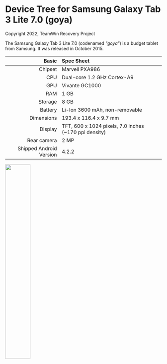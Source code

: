 # Device Tree for Samsung Galaxy Tab 3 Lite 7.0 (goya)

Copyright 2022, TeamWin Recovery Project

The Samsung Galaxy Tab 3 Lite 7.0 (codenamed _"goya"_) is a budget tablet from Samsung.
It was released in October 2015.

|                   Basic | Spec Sheet                                            |
| ----------------------: | :---------------------------------------------------- |
| Chipset                 | Marvell PXA986                                        |
| CPU                     | Dual-core 1.2 GHz Cortex-A9                           |
| GPU                     | Vivante GC1000                                        |
| RAM                     | 1 GB                                                  |
| Storage                 | 8 GB                                                  |
| Battery                 | Li-Ion 3600 mAh, non-removable                        |
| Dimensions              | 193.4 x 116.4 x 9.7 mm                                |
| Display                 | TFT, 600 x 1024 pixels, 7.0 inches (~170 ppi density) |
| Rear camera             | 2 MP                                                  |
| Shipped Android Version | 4.2.2                                                 |

<img src="https://user-images.githubusercontent.com/67373913/179186129-f6b83d82-ceed-420c-bb34-b6d56a4fb1c0.png" width="40%">
